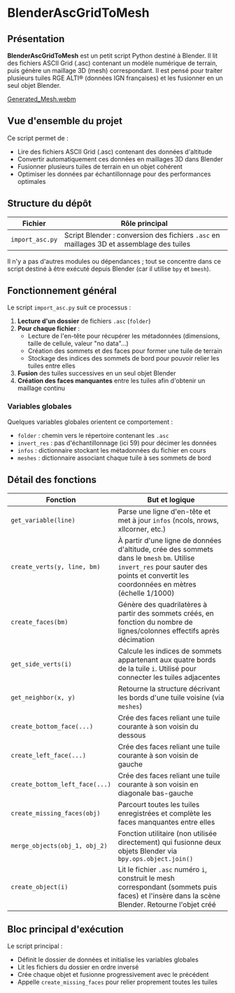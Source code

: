 # BlenderAscGridToMesh

## Présentation

**BlenderAscGridToMesh** est un petit script Python destiné à Blender. Il lit des fichiers ASCII Grid (.asc) contenant un modèle numérique de terrain, puis génère un maillage 3D (mesh) correspondant. Il est pensé pour traiter plusieurs tuiles RGE ALTI® (données IGN françaises) et les fusionner en un seul objet Blender.

[Generated_Mesh.webm](https://github.com/RPSebb/BlenderAscGridToMesh/assets/26611434/03db01fb-813d-4b63-aa76-041da38a2ddb)

## Vue d'ensemble du projet

Ce script permet de :
- Lire des fichiers ASCII Grid (.asc) contenant des données d'altitude
- Convertir automatiquement ces données en maillages 3D dans Blender
- Fusionner plusieurs tuiles de terrain en un objet cohérent
- Optimiser les données par échantillonnage pour des performances optimales

## Structure du dépôt

| Fichier | Rôle principal |
|---------|---------------|
| `import_asc.py` | Script Blender : conversion des fichiers `.asc` en maillages 3D et assemblage des tuiles |

Il n'y a pas d'autres modules ou dépendances ; tout se concentre dans ce script destiné à être exécuté depuis Blender (car il utilise `bpy` et `bmesh`).

## Fonctionnement général

Le script `import_asc.py` suit ce processus :

1. **Lecture d'un dossier** de fichiers `.asc` (`folder`)
2. **Pour chaque fichier** :
   - Lecture de l'en-tête pour récupérer les métadonnées (dimensions, taille de cellule, valeur "no data"…)
   - Création des sommets et des faces pour former une tuile de terrain
   - Stockage des indices des sommets de bord pour pouvoir relier les tuiles entre elles
3. **Fusion** des tuiles successives en un seul objet Blender
4. **Création des faces manquantes** entre les tuiles afin d'obtenir un maillage continu

### Variables globales

Quelques variables globales orientent ce comportement :

- `folder` : chemin vers le répertoire contenant les `.asc`
- `invert_res` : pas d'échantillonnage (ici 59) pour décimer les données
- `infos` : dictionnaire stockant les métadonnées du fichier en cours
- `meshes` : dictionnaire associant chaque tuile à ses sommets de bord

## Détail des fonctions

| Fonction | But et logique |
|----------|---------------|
| `get_variable(line)` | Parse une ligne d'en-tête et met à jour `infos` (ncols, nrows, xllcorner, etc.) |
| `create_verts(y, line, bm)` | À partir d'une ligne de données d'altitude, crée des sommets dans le `bmesh` `bm`. Utilise `invert_res` pour sauter des points et convertit les coordonnées en mètres (échelle 1/1000) |
| `create_faces(bm)` | Génère des quadrilatères à partir des sommets créés, en fonction du nombre de lignes/colonnes effectifs après décimation |
| `get_side_verts(i)` | Calcule les indices de sommets appartenant aux quatre bords de la tuile `i`. Utilisé pour connecter les tuiles adjacentes |
| `get_neighbor(x, y)` | Retourne la structure décrivant les bords d'une tuile voisine (via `meshes`) |
| `create_bottom_face(...)` | Crée des faces reliant une tuile courante à son voisin du dessous |
| `create_left_face(...)` | Crée des faces reliant une tuile courante à son voisin de gauche |
| `create_bottom_left_face(...)` | Crée des faces reliant une tuile courante à son voisin en diagonale bas-gauche |
| `create_missing_faces(obj)` | Parcourt toutes les tuiles enregistrées et complète les faces manquantes entre elles |
| `merge_objects(obj_1, obj_2)` | Fonction utilitaire (non utilisée directement) qui fusionne deux objets Blender via `bpy.ops.object.join()` |
| `create_object(i)` | Lit le fichier `.asc` numéro `i`, construit le mesh correspondant (sommets puis faces) et l'insère dans la scène Blender. Retourne l'objet créé |

## Bloc principal d'exécution

Le script principal :
- Définit le dossier de données et initialise les variables globales
- Lit les fichiers du dossier en ordre inversé
- Crée chaque objet et fusionne progressivement avec le précédent
- Appelle `create_missing_faces` pour relier proprement toutes les tuiles
